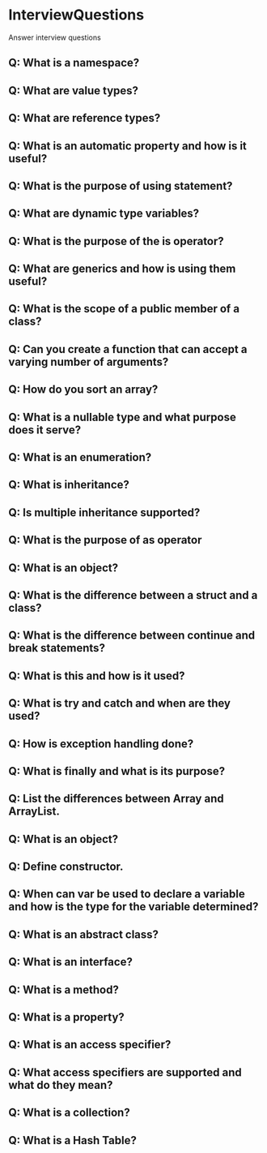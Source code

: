 # InterviewQuestions
Answer interview questions

## Q: What is a namespace?
## Q: What are value types?
## Q: What are reference types?
## Q: What is an automatic property and how is it useful?
## Q: What is the purpose of using statement?
## Q: What are dynamic type variables?
## Q: What is the purpose of the is operator?
## Q: What are generics and how is using them useful?
## Q: What is the scope of a public member of a class?
## Q: Can you create a function that can accept a varying number of arguments?
## Q: How do you sort an array?
## Q: What is a nullable type and what purpose does it serve?
## Q: What is an enumeration?
## Q: What is inheritance?
## Q: Is multiple inheritance supported?
## Q: What is the purpose of as operator
## Q: What is an object?
## Q: What is the difference between a struct and a class?
## Q: What is the difference between continue and break statements?
## Q: What is this and how is it used?
## Q: What is try and catch and when are they used?
## Q: How is exception handling done?
## Q: What is finally and what is its purpose?
## Q: List the differences between Array and ArrayList.
## Q: What is an object?
## Q: Define constructor.
## Q: When can var be used to declare a variable and how is the type for the variable determined?
## Q: What is an abstract class?
## Q: What is an interface?
## Q: What is a method?
## Q: What is a property?
## Q: What is an access specifier?
## Q: What access specifiers are supported and what do they mean?
## Q: What is a collection?
## Q: What is a Hash Table?
